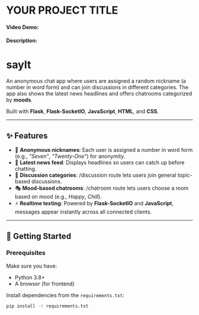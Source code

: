 
# YOUR PROJECT TITLE
#### Video Demo:  [<URL HERE>](https://youtu.be/n4gu6N7T76I?si=qmKJCgJ0fIMQ_blZ)
#### Description:
# sayIt   
An anonymous chat app where users are assigned a random nickname (a number in word form) and can join discussions in different categories. The app also shows the latest news headlines and offers chatrooms categorized by **moods**.  

Built with **Flask**, **Flask-SocketIO**, **JavaScript**, **HTML**, and **CSS**.  

---

## ✨ Features  
- 🔢 **Anonymous nicknames**: Each user is assigned a number in word form (e.g., *"Seven"*, *"Twenty-One"*) for anonymity.  
- 📰 **Latest news feed**: Displays headlines so users can catch up before chatting.  
- 💬 **Discussion categories**: /discussion route lets users join general topic-based discussions.  
- 🎭 **Mood-based chatrooms**: /chatroom route lets users choose a room based on mood (e.g., *Happy*, *Chill*).  
- ⚡ **Realtime texting**: Powered by **Flask-SocketIO** and **JavaScript**, messages appear instantly across all connected clients.  

---

## 🚀 Getting Started  

### Prerequisites  
Make sure you have:  
- Python 3.8+  
- A browser (for frontend)  

Install dependencies from the `requirements.txt`:  
```bash
pip install -r requirements.txt

